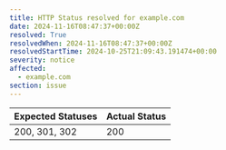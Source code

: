 ```yaml
---
title: HTTP Status resolved for example.com
date: 2024-11-16T08:47:37+00:00Z
resolved: True
resolvedWhen: 2024-11-16T08:47:37+00:00Z
resolvedStartTime: 2024-10-25T21:09:43.191474+00:00
severity: notice
affected:
  - example.com
section: issue
---
```


| Expected Statuses | Actual Status  |
|-------------------|----------------|
| 200, 301, 302 | 200 |
